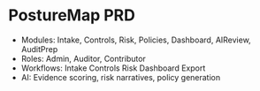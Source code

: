 ﻿# PostureMap PRD
- Modules: Intake, Controls, Risk, Policies, Dashboard, AIReview, AuditPrep
- Roles: Admin, Auditor, Contributor
- Workflows: Intake  Controls  Risk  Dashboard  Export
- AI: Evidence scoring, risk narratives, policy generation
